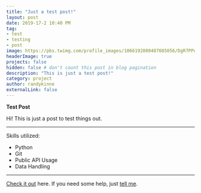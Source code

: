 ```yaml
---
title: "Just a test post!"
layout: post
date: 2019-17-2 10:40 PM
tag:
- test
- testing
- post
image: https://pbs.twimg.com/profile_images/1066192800407085056/DgR7PPoS_400x400.jpg
headerImage: true
projects: false
hidden: false # don't count this post in blog pagination
description: "This is just a test post!"
category: project
author: randykinne
externalLink: false
---
```



 **Test Post**

Hi! This is just a post to test things out.

---

Skills utilized:

- Python
- Git
- Public API Usage
- Data Handling

---

[Check it out](http://github.com/randykinne/twitter-subreddit-bot) here.
If you need some help, just [tell me](http://github.com/randykinne/twitter-subreddit-bot/issues).